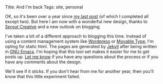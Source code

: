 Title: And I'm back
Tags: site, personal


OK, so it's been over a year since [my last post](http://sethmason.com/2009/01/06/resolutions.html) (of which I completed all except two).  But here I am now with a wonderful new design, thanks to [Sprout Creative](http://www.sproutcreative.com) and a new outlook on blogging.

I've taken a bit of a different approach to blogging this time.  Instead of using a content management system like [Wordpress](http://www.wordpress.org) or [Movable Type](http://www.movabletype.com), I'm opting for static html.  The pages are generated by [Jekyll](http://wiki.github.com/mojombo/jekyll/) after being written in [GNU Emacs](http://www.gnu.org/software/emacs/emacs.html).  I'm hoping that this tool set makes it easier for me to get posts up.  [Let me know](/contact.html) if you have any questions about the process or if you have any comments about the design.

We'll see if it sticks.  If you don't hear from me for another year, then you'll know that this little experiment failed.  



